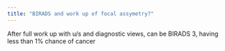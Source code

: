```yaml
---
title: "BIRADS and work up of focal assymetry?"
---
```

After full work up with u/s and diagnostic views, can be BIRADS 3, having less than 1% chance of cancer

